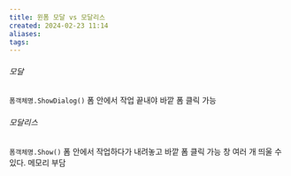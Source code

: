 ```yaml
---
title: 윈폼 모달 vs 모달리스
created: 2024-02-23 11:14
aliases: 
tags:
---
```

###### 모달
`폼객체명.ShowDialog()`
폼 안에서 작업 끝내야 바깥 폼 클릭 가능

###### 모달리스
`폼객체명.Show()`
폼 안에서 작업하다가 내려놓고 바깥 폼 클릭 가능
창 여러 개 띄울 수 있다.
메모리 부담
